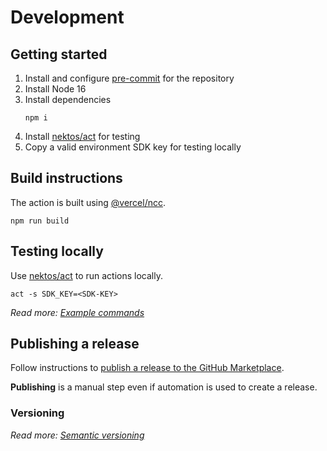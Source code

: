 # Development

## Getting started

1. Install and configure [pre-commit](https://pre-commit.com/) for the repository
2. Install Node 16
3. Install dependencies
   ```
   npm i
   ```
4. Install [nektos/act](https://github.com/nektos/act) for testing
5. Copy a valid environment SDK key for testing locally

## Build instructions

The action is built using [@vercel/ncc](https://github.com/vercel/ncc).

```
npm run build
```

## Testing locally

Use [nektos/act](https://github.com/nektos/act) to run actions locally.

```
act -s SDK_KEY=<SDK-KEY>
```

_Read more: [Example commands](https://github.com/nektos/act#example-commands)_

## Publishing a release

Follow instructions to [publish a release to the GitHub Marketplace](https://docs.github.com/en/actions/creating-actions/publishing-actions-in-github-marketplace#publishing-an-action).

**Publishing** is a manual step even if automation is used to create a release.

### Versioning

_Read more: [Semantic versioning](https://semver.org/)_
